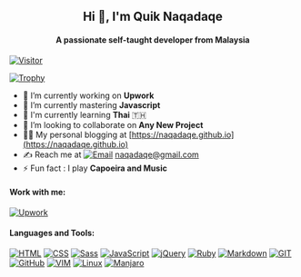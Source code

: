 <h2 align="center">Hi 👋, I'm Quik Naqadaqe</h1>
<h4 align="center">A passionate self-taught developer from Malaysia</h3>

[![Visitor](https://komarev.com/ghpvc/?username=naqadaqe&label=Profile%20views&color=0e75b6&style=flat)](#)

[![Trophy](https://github-profile-trophy.vercel.app/?username=naqadaqe&theme=onedark)](https://github.com/ryo-ma/github-profile-trophy)

- 👔 I’m currently working on **Upwork** 
- 🌱 I’m currently mastering **Javascript**
- 💬 I'm currently learning **Thai** 🇹🇭
- 🤝 I’m looking to collaborate on **Any New Project**
- 👨‍💻 My personal blogging at [https://naqadaqe.github.io](https://naqadaqe.github.io)
- ✍️ Reach me at [![Email](https://img.shields.io/badge/Gmail-D14836?style=for-the-badge&logo=gmail&logoColor=white)](mailto:naqadaqe@gmail.com) naqadaqe@gmail.com
- ⚡ Fun fact : I play **Capoeira and Music**

#### Work with me:

[![Upwork](https://img.shields.io/badge/UpWork-6FDA44?style=for-the-badge&logo=Upwork&logoColor=white)](https://www.upwork.com/freelancers/~016aa03f9cad325249)

#### Languages and Tools:

[![HTML](https://img.shields.io/badge/HTML5-E34F26?style=for-the-badge&logo=html5&logoColor=white)](#)
[![CSS](https://img.shields.io/badge/CSS3-1572B6?style=for-the-badge&logo=css3&logoColor=white)](#)
[![Sass](https://img.shields.io/badge/Sass-CC6699?style=for-the-badge&logo=sass&logoColor=white)](#)
[![JavaScript](https://img.shields.io/badge/JavaScript-323330?style=for-the-badge&logo=javascript&logoColor=F7DF1E)](#)
[![jQuery](https://img.shields.io/badge/jQuery-0769AD?style=for-the-badge&logo=jquery&logoColor=white)](#)
[![Ruby](https://img.shields.io/badge/Ruby-CC342D?style=for-the-badge&logo=ruby&logoColor=white)](#)
[![Markdown](https://img.shields.io/badge/Markdown-000000?style=for-the-badge&logo=markdown&logoColor=white)](#)
[![GIT](https://img.shields.io/badge/GIT-E44C30?style=for-the-badge&logo=git&logoColor=white)](#)
[![GitHub](https://img.shields.io/badge/GitHub-100000?style=for-the-badge&logo=github&logoColor=white)](#)
[![VIM](https://img.shields.io/badge/VIM-%2311AB00.svg?&style=for-the-badge&logo=vim&logoColor=white)](#)
[![Linux](https://img.shields.io/badge/Linux-FCC624?style=for-the-badge&logo=linux&logoColor=black)](#)
[![Manjaro](https://img.shields.io/badge/manjaro-35BF5C?style=for-the-badge&logo=manjaro&logoColor=white)](#)
